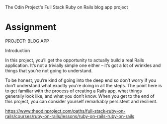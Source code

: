 The Odin Project's Full Stack Ruby on Rails blog app project

# Assignment

PROJECT: BLOG APP

Introduction

In this project, you’ll get the opportunity to actually build a real Rails application. It’s not a trivially simple one either – it’s got a lot of wrinkles and things that you’re not going to understand.

To be honest, you’re kind of going into the deep end so don’t worry if you don’t understand what exactly you’re doing in all the steps. The point here is to get familiar with the process of creating a Rails app, what things generally look like, and what you don’t know. When you get to the end of this project, you can consider yourself remarkably persistent and resilient.

https://www.theodinproject.com/paths/full-stack-ruby-on-rails/courses/ruby-on-rails/lessons/ruby-on-rails-ruby-on-rails
